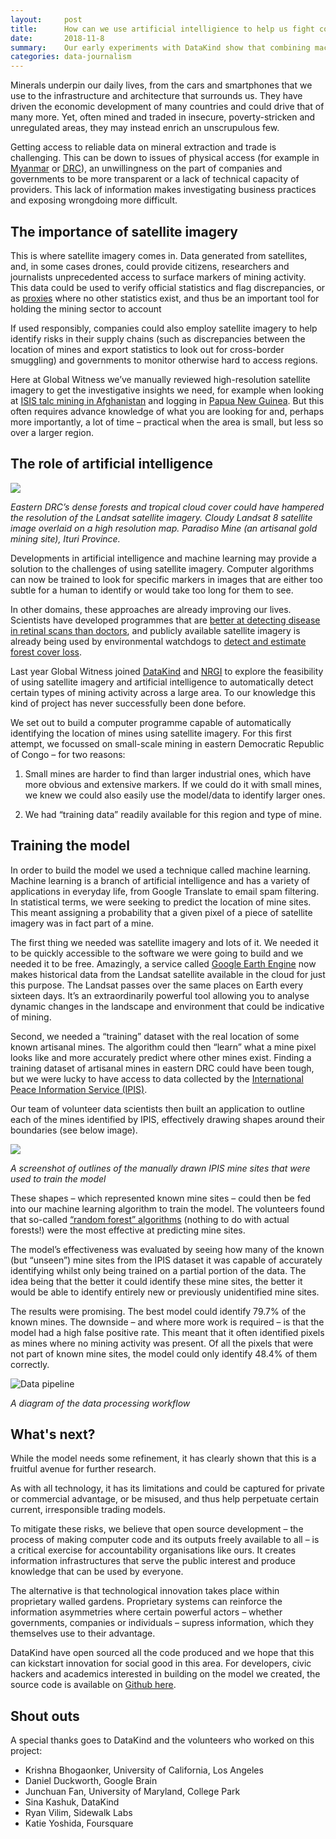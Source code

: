 ```yaml
---
layout:     post
title:      How can we use artificial intelligience to help us fight corruption in the mining sector?
date:       2018-11-8
summary:	Our early experiments with DataKind show that combining machine learning and publicly available satellite imagery could enable civil society to have much better oversight of the activities of mining companies.
categories: data-journalism
---
```


Minerals underpin our daily lives, from the cars and smartphones that we use to the infrastructure and architecture that surrounds us. They have driven the economic development of many countries and could drive that of many more. Yet, often mined and traded in insecure, poverty-stricken and unregulated areas, they may instead enrich an unscrupulous few.

Getting access to reliable data on mineral extraction and trade is challenging. This can be down to issues of physical access (for example in [Myanmar](https://www.globalwitness.org/en/campaigns/myanmar/) or [DRC](https://www.globalwitness.org/en/campaigns/democratic-republic-congo/)), an unwillingness on the part of companies and governments to be more transparent or a lack of technical capacity of providers. This lack of information makes investigating business practices and exposing wrongdoing more difficult.  

## The importance of satellite imagery

This is where satellite imagery comes in. Data generated from satellites, and, in some cases drones, could provide citizens, researchers and journalists unprecedented access to surface markers of mining activity. This data could be used to verify official statistics and flag discrepancies, or as [proxies](https://en.wikipedia.org/wiki/Proxy_(statistics)) where no other statistics exist, and thus be an important tool for holding the mining sector to account

If used responsibly, companies could also employ satellite imagery to help identify risks in their supply chains (such as discrepancies between the location of mines and export statistics to look out for cross-border smuggling) and governments to monitor otherwise hard to access regions.

Here at Global Witness we’ve manually reviewed high-resolution satellite imagery to get the investigative insights we need, for example when looking at [ISIS talc mining in Afghanistan](https://www.globalwitness.org/en/campaigns/afghanistan/talc-everyday-mineral-funding-afghan-insurgents/) and logging in [Papua New Guinea](https://www.globalwitness.org/en/campaigns/forests/stained-trade/). But this often requires advance knowledge of what you are looking for and, perhaps more importantly, a lot of time – practical when the area is small, but less so over a larger region.

## The role of artificial intelligence

<img src="https://site-media.globalwitness.org/images/Picture1_oiXXjRq.width-600.png">

*Eastern DRC’s dense forests and tropical cloud cover could have hampered the resolution of the Landsat satellite imagery. Cloudy Landsat 8 satellite image overlaid on a high resolution map. Paradiso Mine (an artisanal gold mining site), Ituri Province.*

Developments in artificial intelligence and machine learning may provide a solution to the challenges of using satellite imagery. Computer algorithms can now be trained to look for specific markers in images that are either too subtle for a human to identify or would take too long for them to see.

In other domains, these approaches are already improving our lives. Scientists have developed programmes that are [better at detecting disease in retinal scans than doctors](https://www.ft.com/content/84fcc16c-0787-11e8-9650-9c0ad2d7c5b5), and publicly available satellite imagery is already being used by environmental watchdogs to [detect and estimate forest cover loss](https://glad.umd.edu/projects/global-forest-watch).

Last year Global Witness joined [DataKind](http://www.datakind.org/) and [NRGI](https://resourcegovernance.org/) to explore the feasibility of using satellite imagery and artificial intelligence to automatically detect certain types of mining activity across a large area. To our knowledge this kind of project has never successfully been done before.

We set out to build a computer programme capable of automatically identifying the location of mines using satellite imagery. For this first attempt, we focussed on small-scale mining in eastern Democratic Republic of Congo – for two reasons:

1.  Small mines are harder to find than larger industrial ones, which have more obvious and extensive markers. If we could do it with small mines, we knew we could also easily use the model/data to identify larger ones.  

2.  We had “training data” readily available for this region and type of mine.  

## Training the model

In order to build the model we used a technique called machine learning. Machine learning is a branch of artificial intelligence and has a variety of applications in everyday life, from Google Translate to email spam filtering. In statistical terms, we were seeking to predict the location of mine sites. This meant assigning a probability that a given pixel of a piece of satellite imagery was in fact part of a mine.  

The first thing we needed was satellite imagery and lots of it. We needed it to be quickly accessible to the software we were going to build and we needed it to be free. Amazingly, a service called [Google Earth Engine](https://earthengine.google.com/) now makes historical data from the Landsat satellite available in the cloud for just this purpose. The Landsat passes over the same places on Earth every sixteen days. It’s an extraordinarily powerful tool allowing you to analyse dynamic changes in the landscape and environment that could be indicative of mining.  

Second, we needed a “training” dataset with the real location of some known artisanal mines. The algorithm could then “learn” what a mine pixel looks like and more accurately predict where other mines exist. Finding a training dataset of artisanal mines in eastern DRC could have been tough, but we were lucky to have access to data collected by the [International Peace Information Service (IPIS)](http://ipisresearch.be/).

Our team of volunteer data scientists then built an application to outline each of the mines identified by IPIS, effectively drawing shapes around their boundaries (see below image).

<img src="https://site-media.globalwitness.org/images/image8.width-600.gif">

*A screenshot of outlines of the manually drawn IPIS mine sites that were used to train the model*

These shapes – which represented known mine sites – could then be fed into our machine learning algorithm to train the model. The volunteers found that so-called [“random forest” algorithms](https://en.wikipedia.org/wiki/Random_forest) (nothing to do with actual forests!) were the most effective at predicting mine sites.

The model’s effectiveness was evaluated by seeing how many of the known (but “unseen”) mine sites from the IPIS dataset it was capable of accurately identifying whilst only being trained on a partial portion of the data. The idea being that the better it could identify these mine sites, the better it would be able to identify entirely new or previously unidentified mine sites.

The results were promising. The best model could identify 79.7% of the known mines. The downside – and where more work is required – is that the model had a high false positive rate. This meant that it often identified pixels as mines where no mining activity was present. Of all the pixels that were not part of known mine sites, the model could only identify 48.4% of them correctly.

![Data pipeline](https://site-media.globalwitness.org/images/Picture1_xwfkDwP.width-600.png)

*A diagram of the data processing workflow*

## What's next?

While the model needs some refinement, it has clearly shown that this is a fruitful avenue for further research.

As with all technology, it has its limitations and could be captured for private or commercial advantage, or be misused, and thus help perpetuate certain current, irresponsible trading models.

To mitigate these risks, we believe that open source development – the process of making computer code and its outputs freely available to all – is a critical exercise for accountability organisations like ours. It creates information infrastructures that serve the public interest and produce knowledge that can be used by everyone.

The alternative is that technological innovation takes place within proprietary walled gardens. Proprietary systems can reinforce the information asymmetries where certain powerful actors – whether governments, companies or individuals – supress information, which they themselves use to their advantage.

DataKind have open sourced all the code produced and we hope that this can kickstart innovation for social good in this area. For developers, civic hackers and academics interested in building on the model we created, the source code is available on [Github here](https://github.com/datakind/public-DKHQ_GlobalWitness).

## Shout outs

A special thanks goes to DataKind and the volunteers who worked on this project:

*   Krishna Bhogaonker, University of California, Los Angeles
*   Daniel Duckworth, Google Brain
*   Junchuan Fan, University of Maryland, College Park
*   Sina Kashuk, DataKind
*   Ryan Vilim, Sidewalk Labs
*   Katie Yoshida, Foursquare